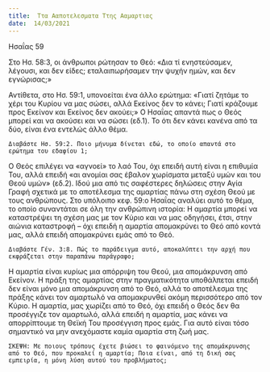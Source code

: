 ```yaml
---
title:  Ττα Ααποτελεσματα Ττης Ααμαρτιας
date:  14/03/2021
---
```


Ησαΐας 59

Στο Ησ. 58:3, οι άνθρωποι ρώτησαν το Θεό: «Δια τί ενηστεύσαμεν, λέγουσι, και δεν είδες; εταλαιπωρήσαμεν την ψυχήν ημών, και δεν εγνώρισας;»

Αντίθετα, στο Ησ. 59:1, υπονοείται ένα άλλο ερώτημα: «Γιατί ζητάμε το χέρι του Κυρίου να μας σώσει, αλλά Εκείνος δεν το κάνει; Γιατί κράζουμε προς Εκείνον και Εκείνος δεν ακούει;» Ο Ησαΐας απαντά πως ο Θεός μπορεί και να ακούσει και να σώσει (εδ.1). Το ότι δεν κάνει κανένα από τα δύο, είναι ένα εντελώς άλλο θέμα.

`Διαβάστε Ησ. 59:2. Ποιο μήνυμα δίνεται εδώ, το οποίο απαντά στο ερώτημα του εδαφίου 1;`

Ο Θεός επιλέγει να «αγνοεί» το λαό Του, όχι επειδή αυτή είναι η επιθυμία Του, αλλά επειδή «αι ανομίαι σας έβαλον χωρίσματα μεταξύ υμών και του Θεού υμών» (εδ.2). Ιδού μια από τις σαφέστερες δηλώσεις στην Αγία Γραφή σχετικά με το αποτέλεσμα της αμαρτίας πάνω στη σχέση Θεού με τους ανθρώπους. Στο υπόλοιπο κεφ. 59:ο Ησαΐας αναλύει αυτό το θέμα, το οποίο συναντάται σε όλη την ανθρώπινη ιστορία: Η αμαρτία μπορεί να καταστρέψει τη σχέση μας με τον Κύριο και να μας οδηγήσει, έτσι, στην αιώνια καταστροφή – όχι επειδή η αμαρτία απομακρύνει το Θεό από κοντά μας, αλλά επειδή απομακρύνει εμάς από το Θεό.

`Διαβάστε Γέν. 3:8. Πώς το παράδειγμα αυτό, αποκαλύπτει την αρχή που εκφράζεται στην παραπάνω παράγραφο;`

Η αμαρτία είναι κυρίως μια απόρριψη του Θεού, μια απομάκρυνση από Εκείνον. Η πράξη της αμαρτίας στην πραγματικότητα υποθάλπεται επειδή δεν είναι μόνο μια απομάκρυνση από το Θεό, αλλά το αποτέλεσμα της πράξης κάνει τον αμαρτωλό να απομακρυνθεί ακόμη περισσότερο από τον Κύριο. Η αμαρτία, μας χωρίζει από το Θεό, όχι επειδή ο Θεός δεν θα προσέγγιζε τον αμαρτωλό, αλλά επειδή η αμαρτία, μας κάνει να απορρίπτουμε τη Θεϊκή Του προσέγγιση προς εμάς. Για αυτό είναι τόσο σημαντικό να μην ανεχόμαστε καμία αμαρτία στη ζωή μας.

`ΣΚΕΨΗ: Με ποιους τρόπους έχετε βιώσει το φαινόμενο της απομάκρυνσης από το Θεό, που προκαλεί η αμαρτία; Ποια είναι, από τη δική σας εμπειρία, η μόνη λύση αυτού του προβλήματος;`